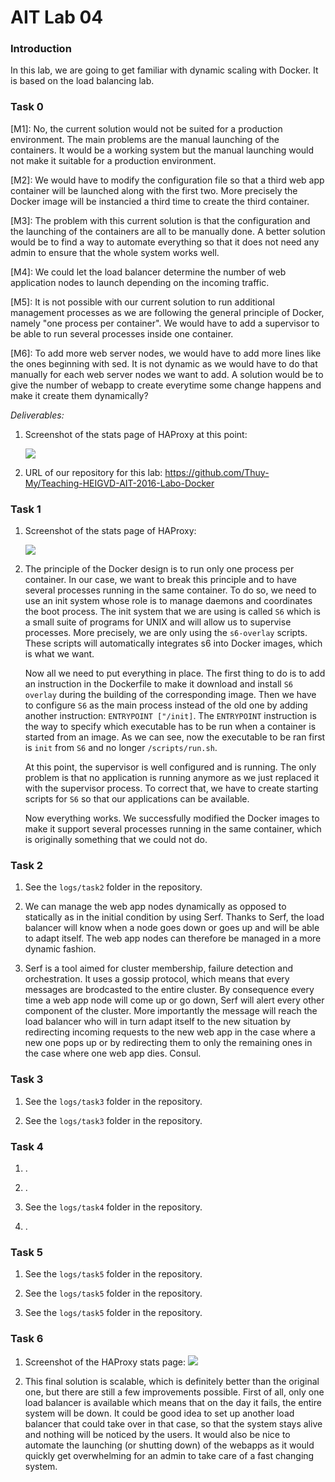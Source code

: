 # AIT Lab 04

### Introduction
In this lab, we are going to get familiar with dynamic scaling with Docker. It is based on the load balancing lab.

### Task 0
[M1]: No, the current solution would not be suited for a production environment. The main problems are the manual launching of the containers. It would be a working system but the manual launching would not make it suitable for a production environment.

[M2]: We would have to modify the configuration file so that a third web app container will be launched along with the first two. More precisely the Docker image will be instancied a third time to create the third container.

[M3]: The problem with this current solution is that the configuration and the launching of the containers are all to be manually done. A better solution would be to find a way to automate everything so that it does not need any admin to ensure that the whole system works well. 

[M4]: We could let the load balancer determine the number of web application nodes to launch depending on the incoming traffic.

[M5]: It is not possible with our current solution to run additional management processes as we are following the general principle of Docker, namely "one process per container". We would have to add a supervisor to be able to run several processes inside one container.

[M6]: To add more web server nodes, we would have to add more lines like the ones beginning with sed. It is not dynamic as we would have to do that manually for each web server nodes we want to add. A solution would be to give the number of webapp to create everytime some change happens and make it create them dynamically?

*Deliverables:*

1. Screenshot of the stats page of HAProxy at this point:

    ![](https://i.imgur.com/h86NYuH.png)
    
2. URL of our repository for this lab: https://github.com/Thuy-My/Teaching-HEIGVD-AIT-2016-Labo-Docker

### Task 1

1. Screenshot of the stats page of HAProxy:

    ![](https://i.imgur.com/Z1bysPk.png)
    
2. The principle of the Docker design is to run only one process per container. <!--Additionally, the container automatically stops once the foreground stops.-->
    In our case, we want to break this principle and to have several processes running in the same container. To do so, we need to use an init system whose role is to manage daemons and coordinates the boot process.
    The init system that we are using is called `S6` which is a small suite of programs for UNIX and will allow us to supervise processes. More precisely, we are only using the `s6-overlay` scripts. These scripts will automatically integrates s6 into Docker images, which is what we want.
    
    Now all we need to put everything in place. The first thing to do is to add an instruction in the Dockerfile to make it download and install `S6 overlay` during the building of the corresponding image. Then we have to configure `S6` as the main process instead of the old one by adding another instruction: `ENTRYPOINT ["/init]`. The `ENTRYPOINT` instruction is the way to specify which executable has to be run when a container is started from an image. As we can see, now the executable to be ran first is `init` from `S6` and no longer `/scripts/run.sh`.
    
    At this point, the supervisor is well configured and is running. The only problem is that no application is running anymore as we just replaced it with the supervisor process. To correct that, we have to create starting scripts for `S6` so that our applications can be available.
    
    Now everything works. We successfully modified the Docker images to make it support several processes running in the same container, which is originally something that we could not do.
    

### Task 2

1. See the `logs/task2` folder in the repository.

2. We can manage the web app nodes dynamically as opposed to statically as in the initial condition by using Serf. Thanks to Serf, the load balancer will know when a node goes down or goes up and will be able to adapt itself.
    The web app nodes can therefore be managed in a more dynamic fashion.

3. Serf is a tool aimed for cluster membership, failure detection and orchestration. It uses a gossip protocol, which means that every messages are brodcasted to the entire cluster. By consequence every time a web app node will come up or go down, Serf will alert every other component of the cluster. More importantly the message will reach the load balancer who will in turn adapt itself to the new situation by redirecting incoming requests to the new web app in the case where a new one pops up or by redirecting them to only the remaining ones in the case where one web app dies. 
    Consul.

### Task 3

1. See the `logs/task3` folder in the repository.

2. See the `logs/task3` folder in the repository.

### Task 4

1. .

2. .

3. See the `logs/task4` folder in the repository.

4. .

### Task 5

1. See the `logs/task5` folder in the repository.

2. See the `logs/task5` folder in the repository.

3. See the `logs/task5` folder in the repository.

### Task 6

1. Screenshot of the HAProxy stats page:
    ![](https://i.imgur.com/HrOn6xg.png)

2. This final solution is scalable, which is definitely better than the original one, but there are still a few improvements possible. First of all, only one load balancer is available which means that on the day it fails, the entire system will be down. It could be good idea to set up another load balancer that could take over in that case, so that the system stays alive and nothing will be noticed by the users. It would also be nice to automate the launching (or shutting down) of the webapps as it would quickly get overwhelming for an admin to take care of a fast changing system.
